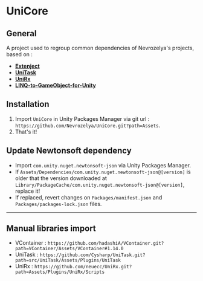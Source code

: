 
# UniCore

## General

A project used to regroup common dependencies of Nevrozelya's projects, based on :

- **[Extenject](https://github.com/Mathijs-Bakker/Extenject)**
- **[UniTask](https://github.com/Cysharp/UniTask)**
- **[UniRx](https://github.com/neuecc/UniRx)**
- **[LINQ-to-GameObject-for-Unity](https://github.com/neuecc/LINQ-to-GameObject-for-Unity)**

## Installation

1) Import `UniCore` in Unity Packages Manager via git url : `https://github.com/Nevrozelya/UniCore.git?path=Assets`.
2) That's it!

## Update Newtonsoft dependency
- Import `com.unity.nuget.newtonsoft-json` via Unity Packages Manager.
- If `Assets/Dependencies/com.unity.nuget.newtonsoft-json@[version]` is older that the version downloaded at `Library/PackageCache/com.unity.nuget.newtonsoft-json@[version]`, replace it!
- If replaced, revert changes on `Packages/manifest.json` and `Packages/packages-lock.json` files.

---

## Manual libraries import

- VContainer : `https://github.com/hadashiA/VContainer.git?path=VContainer/Assets/VContainer#1.14.0`
- UniTask : `https://github.com/Cysharp/UniTask.git?path=src/UniTask/Assets/Plugins/UniTask`
- UniRx : `https://github.com/neuecc/UniRx.git?path=Assets/Plugins/UniRx/Scripts`
